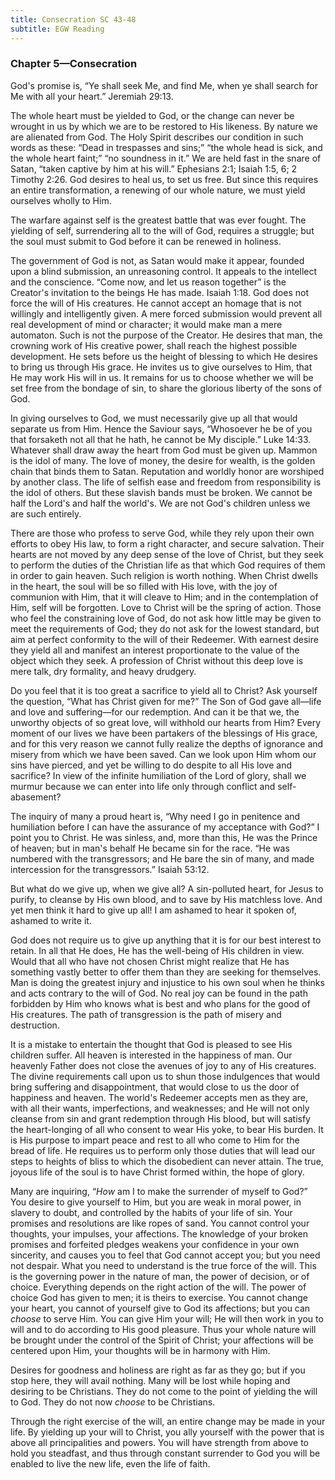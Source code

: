 ```yaml
---
title: Consecration SC 43-48
subtitle: EGW Reading
---
```


### Chapter 5—Consecration

God's promise is, “Ye shall seek Me, and find Me, when ye shall search for Me with all your heart.” Jeremiah 29:13.

The whole heart must be yielded to God, or the change can never be wrought in us by which we are to be restored to His likeness. By nature we are alienated from God. The Holy Spirit describes our condition in such words as these: “Dead in trespasses and sins;” “the whole head is sick, and the whole heart faint;” “no soundness in it.” We are held fast in the snare of Satan, “taken captive by him at his will.” Ephesians 2:1; Isaiah 1:5, 6; 2 Timothy 2:26. God desires to heal us, to set us free. But since this requires an entire transformation, a renewing of our whole nature, we must yield ourselves wholly to Him.

The warfare against self is the greatest battle that was ever fought. The yielding of self, surrendering all to the will of God, requires a struggle; but the soul must submit to God before it can be renewed in holiness.

The government of God is not, as Satan would make it appear, founded upon a blind submission, an unreasoning control. It appeals to the intellect and the conscience. “Come now, and let us reason together” is the Creator's invitation to the beings He has made. Isaiah 1:18. God does not force the will of His creatures. He cannot accept an homage that is not willingly and intelligently given. A mere forced submission would prevent all real development of mind or character; it would make man a mere automaton. Such is not the purpose of the Creator. He desires that man, the crowning work of His creative power, shall reach the highest possible development. He sets before us the height of blessing to which He desires to bring us through His grace. He invites us to give ourselves to Him, that He may work His will in us. It remains for us to choose whether we will be set free from the bondage of sin, to share the glorious liberty of the sons of God.

In giving ourselves to God, we must necessarily give up all that would separate us from Him. Hence the Saviour says, “Whosoever he be of you that forsaketh not all that he hath, he cannot be My disciple.” Luke 14:33. Whatever shall draw away the heart from God must be given up. Mammon is the idol of many. The love of money, the desire for wealth, is the golden chain that binds them to Satan. Reputation and worldly honor are worshiped by another class. The life of selfish ease and freedom from responsibility is the idol of others. But these slavish bands must be broken. We cannot be half the Lord's and half the world's. We are not God's children unless we are such entirely.

There are those who profess to serve God, while they rely upon their own efforts to obey His law, to form a right character, and secure salvation. Their hearts are not moved by any deep sense of the love of Christ, but they seek to perform the duties of the Christian life as that which God requires of them in order to gain heaven. Such religion is worth nothing. When Christ dwells in the heart, the soul will be so filled with His love, with the joy of communion with Him, that it will cleave to Him; and in the contemplation of Him, self will be forgotten. Love to Christ will be the spring of action. Those who feel the constraining love of God, do not ask how little may be given to meet the requirements of God; they do not ask for the lowest standard, but aim at perfect conformity to the will of their Redeemer. With earnest desire they yield all and manifest an interest proportionate to the value of the object which they seek. A profession of Christ without this deep love is mere talk, dry formality, and heavy drudgery.

Do you feel that it is too great a sacrifice to yield all to Christ? Ask yourself the question, “What has Christ given for me?” The Son of God gave all—life and love and suffering—for our redemption. And can it be that we, the unworthy objects of so great love, will withhold our hearts from Him? Every moment of our lives we have been partakers of the blessings of His grace, and for this very reason we cannot fully realize the depths of ignorance and misery from which we have been saved. Can we look upon Him whom our sins have pierced, and yet be willing to do despite to all His love and sacrifice? In view of the infinite humiliation of the Lord of glory, shall we murmur because we can enter into life only through conflict and self-abasement?

The inquiry of many a proud heart is, “Why need I go in penitence and humiliation before I can have the assurance of my acceptance with God?” I point you to Christ. He was sinless, and, more than this, He was the Prince of heaven; but in man's behalf He became sin for the race. “He was numbered with the transgressors; and He bare the sin of many, and made intercession for the transgressors.” Isaiah 53:12.

But what do we give up, when we give all? A sin-polluted heart, for Jesus to purify, to cleanse by His own blood, and to save by His matchless love. And yet men think it hard to give up all! I am ashamed to hear it spoken of, ashamed to write it.

God does not require us to give up anything that it is for our best interest to retain. In all that He does, He has the well-being of His children in view. Would that all who have not chosen Christ might realize that He has something vastly better to offer them than they are seeking for themselves. Man is doing the greatest injury and injustice to his own soul when he thinks and acts contrary to the will of God. No real joy can be found in the path forbidden by Him who knows what is best and who plans for the good of His creatures. The path of transgression is the path of misery and destruction.

It is a mistake to entertain the thought that God is pleased to see His children suffer. All heaven is interested in the happiness of man. Our heavenly Father does not close the avenues of joy to any of His creatures. The divine requirements call upon us to shun those indulgences that would bring suffering and disappointment, that would close to us the door of happiness and heaven. The world's Redeemer accepts men as they are, with all their wants, imperfections, and weaknesses; and He will not only cleanse from sin and grant redemption through His blood, but will satisfy the heart-longing of all who consent to wear His yoke, to bear His burden. It is His purpose to impart peace and rest to all who come to Him for the bread of life. He requires us to perform only those duties that will lead our steps to heights of bliss to which the disobedient can never attain. The true, joyous life of the soul is to have Christ formed within, the hope of glory.

Many are inquiring, “_How_ am I to make the surrender of myself to God?” You desire to give yourself to Him, but you are weak in moral power, in slavery to doubt, and controlled by the habits of your life of sin. Your promises and resolutions are like ropes of sand. You cannot control your thoughts, your impulses, your affections. The knowledge of your broken promises and forfeited pledges weakens your confidence in your own sincerity, and causes you to feel that God cannot accept you; but you need not despair. What you need to understand is the true force of the will. This is the governing power in the nature of man, the power of decision, or of choice. Everything depends on the right action of the will. The power of choice God has given to men; it is theirs to exercise. You cannot change your heart, you cannot of yourself give to God its affections; but you can _choose_ to serve Him. You can give Him your will; He will then work in you to will and to do according to His good pleasure. Thus your whole nature will be brought under the control of the Spirit of Christ; your affections will be centered upon Him, your thoughts will be in harmony with Him.

Desires for goodness and holiness are right as far as they go; but if you stop here, they will avail nothing. Many will be lost while hoping and desiring to be Christians. They do not come to the point of yielding the will to God. They do not now _choose_ to be Christians.

Through the right exercise of the will, an entire change may be made in your life. By yielding up your will to Christ, you ally yourself with the power that is above all principalities and powers. You will have strength from above to hold you steadfast, and thus through constant surrender to God you will be enabled to live the new life, even the life of faith.